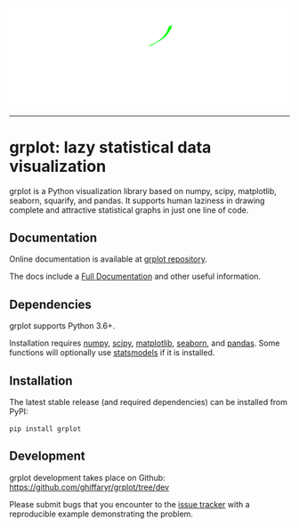 <img src="doc/logo/grlogo_white.svg"><br>

--------------------------------------

grplot: lazy statistical data visualization
=======================================

grplot is a Python visualization library based on numpy, scipy, matplotlib, seaborn, squarify, and pandas. It supports human laziness in drawing complete and attractive statistical graphs in just one line of code.


Documentation
-------------

Online documentation is available at [grplot repository](https://github.com/ghiffaryr/grplot).

The docs include a [Full Documentation](https://github.com/ghiffaryr/grplot/blob/main/doc/Full_Documentation.ipynb) and other useful information.


Dependencies
------------

grplot supports Python 3.6+.

Installation requires [numpy](https://numpy.org), [scipy](https://www.scipy.org), [matplotlib](https://matplotlib.org), [seaborn](https://seaborn.pydata.org), and [pandas](https://pandas.pydata.org). Some functions will optionally use [statsmodels](https://www.statsmodels.org) if it is installed.


Installation
------------

The latest stable release (and required dependencies) can be installed from PyPI:

    pip install grplot


Development
-----------

grplot development takes place on Github: https://github.com/ghiffaryr/grplot/tree/dev

Please submit bugs that you encounter to the [issue tracker](https://github.com/ghiffaryr/grplot/issues) with a reproducible example demonstrating the problem.

